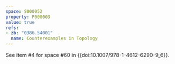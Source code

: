 ```yaml
---
space: S000052
property: P000003
value: true
refs:
- zb: "0386.54001"
  name: Counterexamples in Topology
---
```


See item #4 for space #60 in {{doi:10.1007/978-1-4612-6290-9_6}}.
